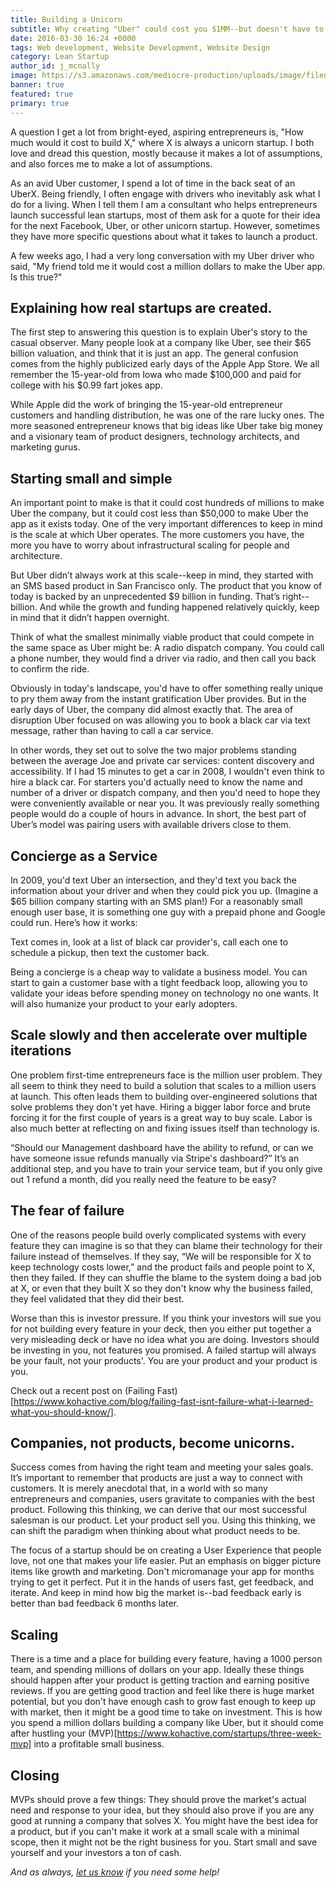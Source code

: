 ```yaml
---
title: Building a Unicorn
subtitle: Why creating "Uber" could cost you $1MM--but doesn't have to.
date: 2016-03-30 16:24 +0000
tags: Web development, Website Development, Website Design
category: Lean Startup
author_id: j_mcnally
image: https://s3.amazonaws.com/mediocre-production/uploads/image/filename/75/negativespace-15.jpg
banner: true
featured: true
primary: true
---
```


A question I get a lot from bright-eyed, aspiring entrepreneurs is, "How much would it cost to build X," where X is always a unicorn startup. I both love and dread this question, mostly because it makes a lot of assumptions, and also forces me to make a lot of assumptions.

As an avid Uber customer, I spend a lot of time in the back seat of an UberX. Being friendly, I often engage with drivers who inevitably ask what I do for a living. When I tell them I am a consultant who helps entrepreneurs launch successful lean startups, most of them ask for a quote for their idea for the next Facebook, Uber, or other unicorn startup. However, sometimes they have more specific questions about what it takes to launch a product.

A few weeks ago, I had a very long conversation with my Uber driver who said, "My friend told me it would cost a million dollars to make the Uber app. Is this true?"

## Explaining how real startups are created.

The first step to answering this question is to explain Uber's story to the casual observer. Many people look at a company like Uber, see their $65 billion valuation, and think that it is just an app. The general confusion comes from the highly publicized early days of the Apple App Store. We all remember the 15-year-old from Iowa who made $100,000 and paid for college with his $0.99 fart jokes app.

While Apple did the work of bringing the 15-year-old entrepreneur customers and handling distribution, he was one of the rare lucky ones. The more seasoned entrepreneur knows that big ideas like Uber take big money and a visionary team of product designers, technology architects, and marketing gurus.

## Starting small and simple

An important point to make is that it could cost hundreds of millions to make Uber the company, but it could cost less than $50,000 to make Uber the app as it exists today. One of the very important differences to keep in mind is the scale at which Uber operates. The more customers you have, the more you have to worry about infrastructural scaling for people and architecture.

But Uber didn’t always work at this scale--keep in mind, they started with an SMS based product in San Francisco only. The product that you know of today is backed by an unprecedented $9 billion in funding. That’s right--billion. And while the growth and funding happened relatively quickly, keep in mind that it didn’t happen overnight.

Think of what the smallest minimally viable product that could compete in the same space as Uber might be: A radio dispatch company. You could call a phone number, they would find a driver via radio, and then call you back to confirm the ride.

Obviously in today's landscape, you'd have to offer something really unique to pry them away from the instant gratification Uber provides. But in the early days of Uber, the company did almost exactly that. The area of disruption Uber focused on was allowing you to book a black car via text message, rather than having to call a car service.

In other words, they set out to solve the two major problems standing between the average Joe and private car services: content discovery and accessibility. If I had 15 minutes to get a car in 2008, I wouldn't even think to hire a black car. For starters you'd actually need to know the name and number of a driver or dispatch company, and then you'd need to hope they were conveniently available or near you. It was previously really something people would do a couple of hours in advance. In short, the best part of Uber’s model was pairing users with available drivers close to them.

## Concierge as a Service

In 2009, you'd text Uber an intersection, and they'd text you back the information about your driver and when they could pick you up. (Imagine a $65 billion company starting with an SMS plan!) For a reasonably small enough user base, it is something one guy with a prepaid phone and Google could run. Here’s how it works:

Text comes in, look at a list of black car provider's, call each one to schedule a pickup, then text the customer back.

Being a concierge is a cheap way to validate a business model. You can start to gain a customer base with a tight feedback loop, allowing you to validate your ideas before spending money on technology no one wants. It will also humanize your product to your early adopters.

## Scale slowly and then accelerate over multiple iterations

One problem first-time entrepreneurs face is the million user problem. They all seem to think they need to build a solution that scales to a million users at launch. This often leads them to building over-engineered solutions that solve problems they don't yet have. Hiring a bigger labor force and brute forcing it for the first couple of years is a great way to buy scale. Labor is also much better at reflecting on and fixing issues itself than technology is.

“Should our Management dashboard have the ability to refund, or can we have someone issue refunds manually via Stripe's dashboard?” It’s an additional step, and you have to train your service team, but if you only give out 1 refund a month, did you really need the feature to be easy?

## The fear of failure

One of the reasons people build overly complicated systems with every feature they can imagine is so that they can blame their technology for their failure instead of themselves. If they say, “We will be responsible for X to keep technology costs lower,” and the product fails and people point to X, then they failed. If they can shuffle the blame to the system doing a bad job at X, or even that they built X so they don't know why the business failed, they feel validated that they did their best.

Worse than this is investor pressure. If you think your investors will sue you for not building every feature in your deck, then you either put together a very misleading deck or have no idea what you are doing. Investors should be investing in you, not features you promised. A failed startup will always be your fault, not your products'. You are your product and your product is you.

Check out a recent post on (Failing Fast)[https://www.kohactive.com/blog/failing-fast-isnt-failure-what-i-learned-what-you-should-know/].

## Companies, not products, become unicorns.

Success comes from having the right team and meeting your sales goals. It’s important to remember that products are just a way to connect with customers. It is merely anecdotal that, in a world with so many entrepreneurs and companies, users gravitate to companies with the best product. Following this thinking, we can derive that our most successful salesman is our product. Let your product sell you. Using this thinking, we can shift the paradigm when thinking about what product needs to be.

The focus of a startup should be on creating a User Experience that people love, not one that makes your life easier. Put an emphasis on bigger picture items like growth and marketing. Don't micromanage your app for months trying to get it perfect. Put it in the hands of users fast, get feedback, and iterate. And keep in mind how big the market is--bad feedback early is better than bad feedback 6 months later.

## Scaling

There is a time and a place for building every feature, having a 1000 person team, and spending millions of dollars on your app. Ideally these things should happen after your product is getting traction and earning positive reviews. If you are getting good traction and feel like there is huge market potential, but you don't have enough cash to grow fast enough to keep up with market, then it might be a good time to take on investment. This is how you spend a million dollars building a company like Uber, but it should come after hustling your (MVP)[https://www.kohactive.com/startups/three-week-mvp] into a profitable small business.

## Closing

MVPs should prove a few things: They should prove the market's actual need and response to your idea, but they should also prove if you are any good at running a company that solves X. You might have the best idea for a product, but if you can't make it work at a small scale with a minimal scope, then it might not be the right business for you. Start small and save yourself and your investors a ton of cash.

_And as always, <a href="https://www.kohactive.com/contact/">let us know</a> if you need some help!_
